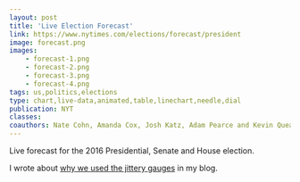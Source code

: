 ```yaml
---
layout: post
title: 'Live Election Forecast'
link: https://www.nytimes.com/elections/forecast/president
image: forecast.png
images:
    - forecast-1.png
    - forecast-2.png
    - forecast-3.png
    - forecast-4.png
tags: us,politics,elections
type: chart,live-data,animated,table,linechart,needle,dial
publication: NYT
classes:
coauthors: Nate Cohn, Amanda Cox, Josh Katz, Adam Pearce and Kevin Quealy
---
```


Live forecast for the 2016 Presidential, Senate and House election.

I wrote about [why we used the jittery gauges](https://vis4.net/blog/jittery-gauges-election-forecast/) in my blog.
